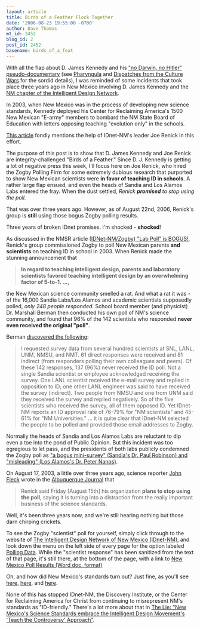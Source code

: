 ```yaml
---
layout: article
title: Birds of a Feather Flock Together
date: '2006-08-23 19:55:00 -0700'
author: Dave Thomas
mt_id: 2452
blog_id: 2
post_id: 2452
basename: birds_of_a_feat
---
```

With all the flap about D. James Kennedy and his ["no Darwin, no Hitler" pseudo-documentary](http://www.coralridge.org/darwin/connection.asp?ID=crm&amp;ec=I1301) (see [Pharyngula](http://scienceblogs.com/pharyngula/2006/08/d_james_kennedy_busted.php) and [Dispatches from the Culture Wars](http://scienceblogs.com/dispatches/2006/08/adl_blasts_kennedy_program.php) for the sordid details), I was reminded of some incidents that took place three years ago in New Mexico involving D. James Kennedy  and the [NM chapter of the Intelligent Design Network](http://www.nmidnet.org/). 

In 2003, when New Mexico was in the process of developing new science standards, Kennedy deployed his Center for Reclaiming America's 1500 New Mexican "E-army" members to bombard the NM State Board of Education with letters opposing teaching "evolution only" in the schools. 

[This article](http://www.reclaimamerica.org/pages/NEWS/news.aspx?story=1416) fondly mentions the help of IDnet-NM's leader Joe Renick in this effort.  

The purpose of this post is to show that D. James Kennedy and Joe Renick are integrity-challenged "Birds of a Feather."  Since D. J. Kennedy is getting a lot of negative press this week, I'll focus here on Joe Renick, who hired the Zogby Polling Firm for some extremely dubious research that purported to show New Mexican scientists were **in favor of teaching ID in schools**.  A rather large flap ensued, and even the heads of Sandia and Los Alamos Labs entered the fray.  When the dust settled, _Renick **promised** to stop using the poll._

That was over three years ago.  However, as of August 22nd, 2006, Renick's group is **still** using those bogus Zogby polling results.

Three years of broken IDnet promises.  I'm shocked - **shocked**!

As discussed in the NMSR article [(IDNet-NM/Zogby) "Lab Poll" is BOGUS!](http://www.nmsr.org/id-poll.htm), Renick's group commissioned Zogby to poll New Mexican parents **and scientists** on teaching ID in school in 2003.  When Renick made the stunning announcement that 


> **In regard to teaching intelligent design, parents and laboratory scientists favored teaching intelligent design by an overwhelming factor of 5-to-1. ...,**


the New Mexican science community smelled a rat.  And what a rat it was - of the 16,000 Sandia Labs/Los Alamos and academic scientists supposedly polled, _only 248 people responded_.  School board member (and physicist) Dr. Marshall Berman then conducted his own poll of NM's science community, and found that 96% of the 142 scientists who responded **never even received the original "poll"**.

Berman [discovered the following](http://www.nmsr.org/id-poll.htm):


> I requested survey data from several hundred scientists at SNL, LANL, UNM, NMSU, and NMT. 61 direct responses were received and 81 indirect (from responders polling their own colleagues and peers). Of these 142 responses, 137 (96%) never received the ID poll. Not a single Sandia scientist or employee acknowledged receiving the survey. One LANL scientist received the e-mail survey and replied in opposition to ID; one other LANL engineer was said to have received the survey (indirect). Two people from NMSU and one from UNM said they received the survey and replied negatively. So of the five scientists who received the survey, all of them opposed ID. Yet IDnet-NM reports an ID approval rate of 76-79% for "NM scientists" and 45-61% for "NM Universities." ... it is quite clear that IDnet-NM selected the people to be polled and provided those email addresses to Zogby.

Normally the heads of Sandia and Los Alamos Labs are reluctant to dip even a toe into the pond of Public Opinion.  But this incident was too egregious to let pass, and the presidents of both labs publicly condemned the Zogby poll as ["a bogus mini-survey" (Sandia's Dr. Paul Robinson) and "misleading" (Los Alamos's Dr. Peter Nanos)](http://www.nmsr.org/id-poll.htm).

On August 17, 2003, a little over three years ago, science reporter [John Fleck](http://www.inkstain.net/fleck/) wrote in the [Albuquerque Journal](http://www.abqjournal.com/news/state/74133news08-17-03.htm) that 


> Renick said Friday \[August 15th\] his organization **plans to stop using the poll**, saying it is turning into a distraction from the really important business of the science standards.

Well, it's been three years now, and we're still hearing nothing but those darn chirping crickets.

To see the Zogby "scientist" poll for yourself, simply click through to the website of [The Intelligent Design Network of New Mexico (IDnet-NM)](http://www.nmidnet.org/), and look down the menu on the left side of every page for the option labeled [Polling Data](http://www.nmidnet.org/polling.html).  While the "scientist response" has been sanitized from the text of that page, it's still there, at the bottom of the page, with a link to [New Mexico Poll Results  (Word doc. format)](http://www.nmidnet.org/Press%20Release%201.doc)

Oh, and how did New Mexico's standards turn out?  Just fine, as you'll see [here](http://www.nmsr.org/embrace.htm), [here](/archives/2005/08/new-mexico-scie.html), and [here](http://www.cesame-nm.org/Standards/R.Reif_Letter.pdf).

None of this has stopped IDnet-NM, the Discovery Institute, or the Center for Reclaiming America for Christ from continuing to misrepresent NM's standards as "ID-friendly."  There's a lot more about that in [The Lie: "New Mexico's Science Standards embrace the Intelligent Design Movement's 'Teach the Controversy' Approach"](http://www.nmsr.org/thelie.htm).
